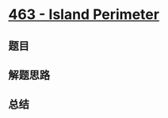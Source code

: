 # [463 - Island Perimeter](https://leetcode.com/problems/island-perimeter/)

## 题目


## 解题思路


## 总结


